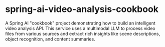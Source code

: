 # spring-ai-video-analysis-cookbook
A Spring AI "cookbook" project demonstrating how to build an intelligent video analysis API. This service uses a multimodal LLM to process video files from various sources and extract rich insights like scene descriptions, object recognition, and content summaries.
